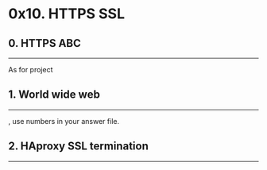 # 0x10. HTTPS SSL
## 0. HTTPS ABC
***
As for project 

## 1. World wide web
***
, use numbers in your answer file.

## 2. HAproxy SSL termination
***
